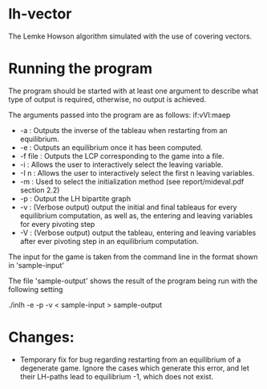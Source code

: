 lh-vector
=========

The Lemke Howson algorithm simulated with the use of covering vectors.

Running the program
===================
The program should be started with at least one argument to describe
what type of output is required, otherwise, no output is achieved.

The arguments passed into the program are as follows:
if:vVI:maep

- -a : Outputs the inverse of the tableau when restarting from an equilibrium.
- -e : Outputs an equilibrium once it has been computed.
- -f file : Outputs the LCP corresponding to the game into a file.
- -i : Allows the user to interactively select the leaving variable.
- -I n : Allows the user to interactively select the first n leaving variables.
- -m : Used to select the initialization method (see report/mideval.pdf section 2.2)
- -p : Output the LH bipartite graph
- -v : (Verbose output) output the initial and final tableaus for every equilibrium
       computation, as well as, the entering and leaving variables for every pivoting step
- -V : (Verbose output) output the tableau, entering and leaving variables after ever
       pivoting step in an equilibrium computation.

The input for the game is taken from the command line in the format shown in 'sample-input'

The file 'sample-output' shows the result of the program being run with the following setting

./inlh -e -p -v < sample-input > sample-output

Changes:
============
- Temporary fix for bug regarding restarting from an equilibrium of a degenerate game.
  Ignore the cases which generate this error, and let their LH-paths lead to equilibrium -1,
  which does not exist.
